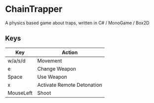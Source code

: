 # ChainTrapper

A physics based game about traps, written in C# / MonoGame / Box2D

## Keys

| Key        | Action                     |
|------------|----------------------------|
| w/a/s/d    | Movement                   |
| e          | Change Weapon              |
| Space      | Use Weapon                 |
| x          | Activate Remote Detonation |
| MouseLeft  | Shoot                      |

